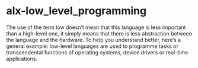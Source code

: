 # alx-low_level_programming
The use of the term low doesn’t mean that this language is less important than a high-level one, it simply means that there is less abstraction between the language and the hardware.
To help you understand better, here’s a general example: low-level languages are used to programme tasks or transcendental functions of operating systems, device drivers or real-time applications.
